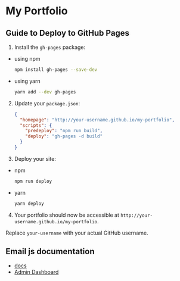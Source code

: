 # My Portfolio

## Guide to Deploy to GitHub Pages

1. Install the `gh-pages` package:
  - using npm
    ```sh
    npm install gh-pages --save-dev
    ```
  - using yarn 
    ```sh
    yarn add --dev gh-pages
    ```

2. Update your `package.json`:

    ```json
    {
      "homepage": "http://your-username.github.io/my-portfolio",
      "scripts": {
        "predeploy": "npm run build",
        "deploy": "gh-pages -d build"
      }
    }
    ```

3. Deploy your site:
  - npm
    ```sh
    npm run deploy
    ```
  - yarn
    ```sh
    yarn deploy
    ```

4. Your portfolio should now be accessible at `http://your-username.github.io/my-portfolio`.

Replace `your-username` with your actual GitHub username.

## Email js documentation
- [docs](https://www.emailjs.com/docs/examples/reactjs/)
- [Admin Dashboard](https://dashboard.emailjs.com/admin)
